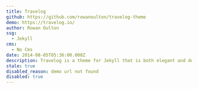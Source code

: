 ```yaml
---
title: Travelog
github: https://github.com/rowanoulton/travelog-theme
demo: https://travelog.io/
author: Rowan Oulton
ssg:
  - Jekyll
cms:
  - No Cms
date: 2014-08-05T05:36:00.000Z
description: Travelog is a theme for Jekyll that is both elegant and downright simple.
stale: true
disabled_reason: demo url not found
disabled: true
---
```

